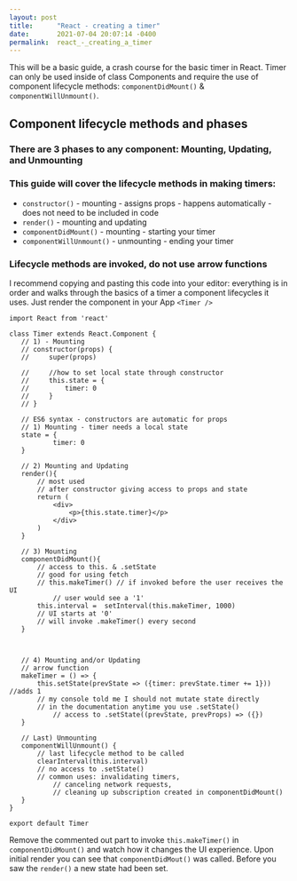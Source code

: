 ```yaml
---
layout: post
title:      "React - creating a timer"
date:       2021-07-04 20:07:14 -0400
permalink:  react_-_creating_a_timer
---
```



This will be a basic guide, a crash course for the basic timer in React. 
Timer can only be used inside of class Components and require the use of component lifecycle methods: `componentDidMount()` &   `componentWillUnmount()`.

## Component lifecycle methods and phases 
### There are 3 phases to any component: Mounting, Updating, and Unmounting

### This guide will cover the lifecycle methods in making timers: 
*  `constructor()` - mounting - assigns props - happens automatically - does not need to be included in code
* `render()` - mounting and updating
* `componentDidMount()` - mounting - starting your timer
* `componentWillUnmount()` - unmounting - ending your timer

### Lifecycle methods are invoked, do not use arrow functions

I recommend copying and pasting this code into your editor: everything is in order and walks through the basics of a timer a component lifecycles it uses.  Just render the component in your App `<Timer />`

```
import React from 'react'
 
class Timer extends React.Component {
   // 1) - Mounting
   // constructor(props) {
   //     super(props) 
 
   //     //how to set local state through constructor
   //     this.state = {
   //         timer: 0
   //     }
   // }
 
   // ES6 syntax - constructors are automatic for props
   // 1) Mounting - timer needs a local state
   state = {
           timer: 0
   }
 
   // 2) Mounting and Updating
   render(){
       // most used
       // after constructor giving access to props and state
       return (
           <div>
               <p>{this.state.timer}</p>
           </div>
       )
   }
  
   // 3) Mounting
   componentDidMount(){
       // access to this. & .setState
       // good for using fetch
       // this.makeTimer() // if invoked before the user receives the UI
           // user would see a '1'
       this.interval =  setInterval(this.makeTimer, 1000)
       // UI starts at '0' 
       // will invoke .makeTimer() every second
   }
 
  
 
   // 4) Mounting and/or Updating
   // arrow function
   makeTimer = () => {
       this.setState(prevState => ({timer: prevState.timer += 1})) //adds 1
       // my console told me I should not mutate state directly
       // in the documentation anytime you use .setState()
           // access to .setState((prevState, prevProps) => ({})
   }
  
   // Last) Unmounting
   componentWillUnmount() {
       // last lifecycle method to be called
       clearInterval(this.interval)
       // no access to .setState()
       // common uses: invalidating timers,
           // canceling network requests,
           // cleaning up subscription created in componentDidMount()
   }
}
 
export default Timer
```

Remove the commented out part to invoke `this.makeTimer()` in `componentDidMount()` and watch how it changes the UI experience. Upon initial render you can see that `componentDidMout()` was called. Before you saw the `render()` a new state had been set.
